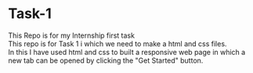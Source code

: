 # Task-1
This Repo is for my Internship first task<br>
This repo is for Task 1 i which we need to make a html and css files.<br>
In this I have used html and css to built a responsive web page in which a new tab can be opened by clicking the "Get Started" button. <br>
